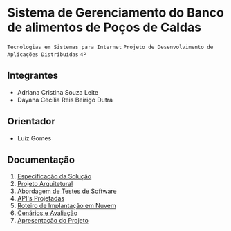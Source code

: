 # Sistema de Gerenciamento do Banco de alimentos de Poços de Caldas

`Tecnologias em Sistemas para Internet`
`Projeto de Desenvolvimento de Aplicações Distribuídas`
`4º`

## Integrantes

* Adriana Cristina Souza Leite
* Dayana Cecília Reis Beirigo Dutra

## Orientador

* Luiz Gomes

## Documentação
<ol>
  <li><a href="docs/1-Especificação da solução.md">Especificação da Solução</a></li>
  <li><a href="docs/2-Projeto Arquitetural.md">Projeto Arquitetural</a></li>
  <li><a href="docs/3-Abordagens de testes de software.md">Abordagem de Testes de Software</a></li>
  <li><a href="docs/4-APIs Projetadas.md">API's Projetadas</a></li>
  <li><a href="docs/5- Elaboração do roteiro de implantação em nuvem.md">Roteiro de Implantação em Nuvem</a></li>
  <li><a href="docs/6-Cenários e Avaliação.md">Cenários e Avaliação</a></li>
  <li><a href="docs/7-Apresentação do Projeto.md">Apresentação do Projeto</a></li>
 
  
</ol>
  

